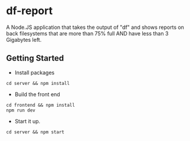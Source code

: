 # df-report

A Node.JS application that takes the output of "df" and shows reports on back filesystems that are more than 75% full AND have less than 3 Gigabytes left.

<!-- ![demo](./demo.png) -->

## Getting Started

* Install packages
```
cd server && npm install
```

* Build the front end
```
cd frontend && npm install
npm run dev
```

* Start it up.
```
cd server && npm start

```
